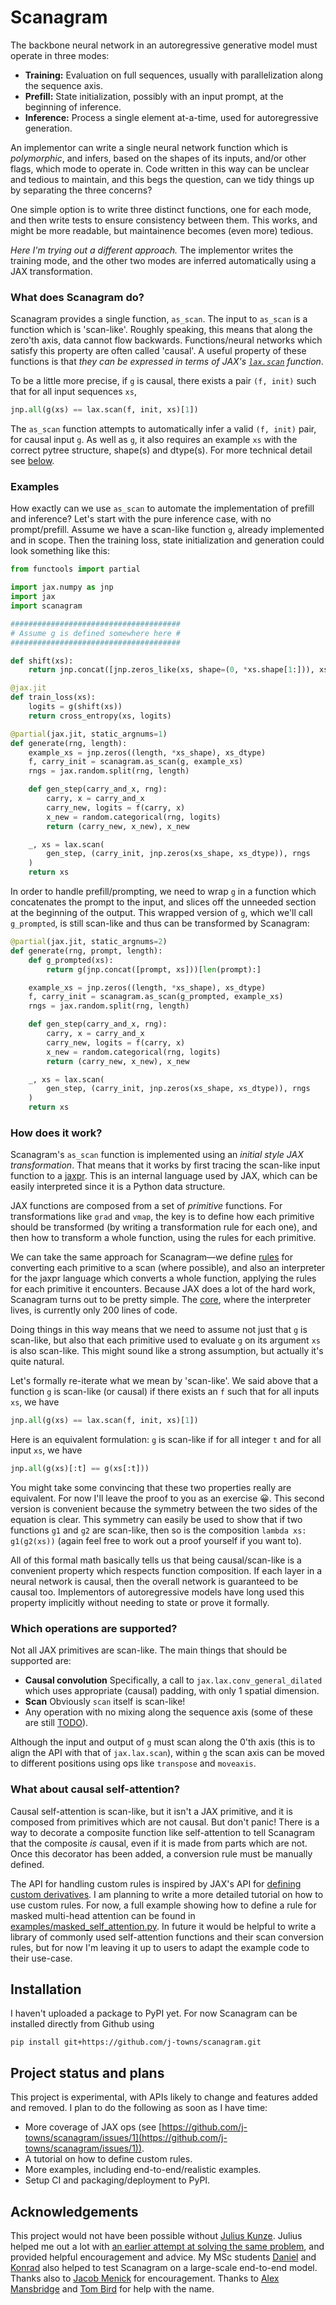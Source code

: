 # Scanagram
The backbone neural network in an autoregressive generative model must operate
in three modes:
 - **Training:** Evaluation on full sequences, usually with parallelization
   along the sequence axis.
 - **Prefill:** State initialization, possibly with an input prompt, at the
   beginning of inference.
 - **Inference:** Process a single element at-a-time, used for autoregressive
   generation.

An implementor can write a single neural network function which is
_polymorphic_, and infers, based on the shapes of its inputs, and/or other
flags, which mode to operate in. Code written in this way can be unclear and
tedious to maintain, and this begs the question, can we tidy things up by
separating the three concerns?

One simple option is to write three distinct functions, one for each mode, and
then write tests to ensure consistency between them. This works, and might be
more readable, but maintainence becomes (even more) tedious.

_Here I'm trying out a different approach._ The implementor writes the training
mode, and the other two modes are inferred automatically using a JAX
transformation.

### What does Scanagram do?
Scanagram provides a single function, `as_scan`. The input to `as_scan` is a
function which is 'scan-like'. Roughly speaking, this means that along the
zero'th axis, data cannot flow backwards.  Functions/neural networks which
satisfy this property are often called 'causal'. A useful property of these
functions is that _they can be expressed in terms of JAX's
[`lax.scan`](https://docs.jax.dev/en/latest/_autosummary/jax.lax.scan.html)
function_.

To be a little more precise, if `g` is causal, there exists a pair `(f, init)`
such that for all input sequences `xs`,
```python
jnp.all(g(xs) == lax.scan(f, init, xs)[1])
```
The `as_scan` function attempts to automatically infer a valid `(f, init)`
pair, for causal input `g`. As well as `g`, it also requires an example `xs`
with the correct pytree structure, shape(s) and dtype(s). For more technical
detail see [below](#how-does-it-work).

### Examples
How exactly can we use `as_scan` to automate the implementation of prefill and
inference?  Let's start with the pure inference case, with no prompt/prefill.
Assume we have a scan-like function `g`, already implemented and in scope. Then
the training loss, state initialization and generation could look something
like this:
```python
from functools import partial

import jax.numpy as jnp
import jax
import scanagram

######################################
# Assume g is defined somewhere here #
######################################

def shift(xs):
    return jnp.concat([jnp.zeros_like(xs, shape=(0, *xs.shape[1:])), xs[:-1]])

@jax.jit
def train_loss(xs):
    logits = g(shift(xs))
    return cross_entropy(xs, logits)

@partial(jax.jit, static_argnums=1)
def generate(rng, length):
    example_xs = jnp.zeros((length, *xs_shape), xs_dtype)
    f, carry_init = scanagram.as_scan(g, example_xs)
    rngs = jax.random.split(rng, length)

    def gen_step(carry_and_x, rng):
        carry, x = carry_and_x
        carry_new, logits = f(carry, x)
        x_new = random.categorical(rng, logits)
        return (carry_new, x_new), x_new

    _, xs = lax.scan(
        gen_step, (carry_init, jnp.zeros(xs_shape, xs_dtype)), rngs
    )
    return xs
```

In order to handle prefill/prompting, we need to wrap `g` in a function which
concatenates the prompt to the input, and slices off the unneeded section at
the beginning of the output. This wrapped version of `g`, which we'll call
`g_prompted`, is still scan-like and thus can be transformed by Scanagram:
```python
@partial(jax.jit, static_argnums=2)
def generate(rng, prompt, length):
    def g_prompted(xs):
        return g(jnp.concat([prompt, xs]))[len(prompt):]

    example_xs = jnp.zeros((length, *xs_shape), xs_dtype)
    f, carry_init = scanagram.as_scan(g_prompted, example_xs)
    rngs = jax.random.split(rng, length)

    def gen_step(carry_and_x, rng):
        carry, x = carry_and_x
        carry_new, logits = f(carry, x)
        x_new = random.categorical(rng, logits)
        return (carry_new, x_new), x_new

    _, xs = lax.scan(
        gen_step, (carry_init, jnp.zeros(xs_shape, xs_dtype)), rngs
    )
    return xs
```

### How does it work?
Scanagram's `as_scan` function is implemented using an _initial style JAX
transformation_. That means that it works by first tracing the scan-like input
function to a [jaxpr](https://docs.jax.dev/en/latest/jaxpr.html). This is an
internal language used by JAX, which can be easily interpreted since it is a
Python data structure.

JAX functions are composed from a set of _primitive_ functions. For
transformations like `grad` and `vmap`, the key is to define how each primitive
should be transformed (by writing a transformation rule for each one), and then
how to transform a whole function, using the rules for each primitive.

We can take the same approach for Scanagram—we define
[rules](src/scanagram/rules.py) for converting each primitive to a scan (where
possible), and also an interpreter for the jaxpr language which converts a
whole function, applying the rules for each primitive it encounters. Because
JAX does a lot of the hard work, Scanagram turns out to be pretty simple. The
[core](src/scanagram/core.py), where the interpreter lives, is currently only
200 lines of code.

Doing things in this way means that we need to assume not just that `g` is
scan-like, but also that each primitive used to evaluate `g` on its argument
`xs` is also scan-like. This might sound like a strong assumption, but actually
it's quite natural.

Let's formally re-iterate what we mean by 'scan-like'. We said above that a
function `g` is scan-like (or causal) if there exists an `f` such that for all
inputs `xs`, we have
```python
jnp.all(g(xs) == lax.scan(f, init, xs)[1])
```

Here is an equivalent formulation: `g` is scan-like if for all integer `t` and
for all input `xs`, we have
```python
jnp.all(g(xs)[:t] == g(xs[:t]))
```
You might take some convincing that these two properties really are equivalent.
For now I'll leave the proof to you as an exercise 😀. This second version is
convenient because the symmetry between the two sides of the equation is clear.
This symmetry can easily be used to show that if two functions `g1` and `g2`
are scan-like, then so is the composition `lambda xs: g1(g2(xs))` (again feel
free to work out a proof yourself if you want to).

All of this formal math basically tells us that being causal/scan-like is a
convenient property which respects function composition. If each layer in a
neural network is causal, then the overall network is guaranteed to be causal
too. Implementors of autoregressive models have long used this property
implicitly without needing to state or prove it formally.

### Which operations are supported?
Not all JAX primitives are scan-like. The main things that should be supported
are:
 - __Causal convolution__ Specifically, a call to `jax.lax.conv_general_dilated`
   which uses appropriate (causal) padding, with only 1 spatial dimension.
 - __Scan__ Obviously `scan` itself is scan-like!
 - Any operation with no mixing along the sequence axis (some of these
   are still [TODO](https://github.com/j-towns/scanagram/issues/1)).

Although the input and output of `g` must scan along the 0'th axis (this is
to align the API with that of `jax.lax.scan`), within `g` the scan
axis can be moved to different positions using ops like `transpose` and
`moveaxis`.

### What about causal self-attention?
Causal self-attention is scan-like, but it isn't a JAX primitive, and it is
composed from primitives which are not causal. But don't panic! There is a way
to decorate a composite function like self-attention to tell Scanagram that the
composite _is_ causal, even if it is made from parts which are not. Once this
decorator has been added, a conversion rule must be manually defined.

The API for handling custom rules is inspired by JAX's API for [defining custom
derivatives](https://docs.jax.dev/en/latest/notebooks/Custom_derivative_rules_for_Python_code.html).
I am planning to write a more detailed tutorial on how to use custom rules.
For now, a full example showing how to define a rule for masked multi-head
attention can be found in
[examples/masked\_self\_attention.py](examples/masked_self_attention.py). In
future it would be helpful to write a library of commonly used self-attention
functions and their scan conversion rules, but for now I'm leaving it up to
users to adapt the example code to their use-case.

## Installation
I haven't uploaded a package to PyPI yet. For now Scanagram can be installed
directly from Github using
```
pip install git+https://github.com/j-towns/scanagram.git
```

## Project status and plans
This project is experimental, with APIs likely to change and features added and
removed. I plan to do the following as soon as I have time:
 - More coverage of JAX ops (see
   [https://github.com/j-towns/scanagram/issues/1](https://github.com/j-towns/scanagram/issues/1)).
 - A tutorial on how to define custom rules.
 - More examples, including end-to-end/realistic examples.
 - Setup CI and packaging/deployment to PyPI.

## Acknowledgements
This project would not have been possible without
[Julius Kunze](https://juliuskunze.com/). Julius helped me out a lot with [an
earlier attempt at solving the same
problem](https://github.com/j-towns/fastar), and provided helpful encouragement
and advice. My MSc students [Daniel](https://daniel-gallo.github.io/) and
[Konrad](https://github.com/konradszewczyk) also helped to test Scanagram on a
large-scale end-to-end model. Thanks also to [Jacob
Menick](https://github.com/jacobmenick) for encouragement. Thanks to
[Alex Mansbridge](https://www.turing.ac.uk/people/former-doctoral-students/alex-mansbridge)
and [Tom Bird](https://tom-bird.github.io/) for help with the name.
